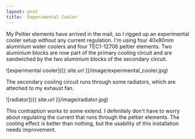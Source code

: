 ```yaml
---
layout: post
title:  Experimental Cooler
---
```


My Peltier elements have arrived in the mail, so I rigged up an experimental cooler setup without any current regulation. I'm using four 40x80mm aluminium water coolers and four TEC1-12706 peltier elements. Two aluminium blocks are now part of the primary cooling circuit and are sandwiched by the two aluminium blocks of the secondary circuit.

![experimental cooler]({{ site.url }}/image/experimental_cooler.jpg)

The secondary cooling circuit runs through some radiators, which are atteched to my exhaust fan.

![radiator]({{ site.url }}/image/radiator.jpg)

This contraption works to some extend. I defenitely don't have to worry about regulating the current that runs through the peltier elements. The cooling effect is better than nothing, but the usability of this installation needs improvement.
